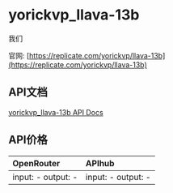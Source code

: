 # yorickvp_llava-13b

我们

官网: [https://replicate.com/yorickvp/llava-13b](https://replicate.com/yorickvp/llava-13b)

## API文档

[yorickvp_llava-13b API Docs](../apis/zh/yorickvp_llava-13b.md)

## API价格

| OpenRouter | APIhub |
|:---|:---|
| input: - output: - | input: - output: - |
